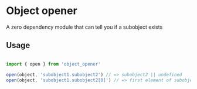 # Object opener

A zero dependency module that can tell you if a subobject exists

## Usage

```javascript

import { open } from 'object_opener'

open(object, 'subobject1.subobject2') // => subobject2 || undefined
open(object, 'subobject1.subobject2[0]') // => first element of subobject2 || undefined

```
